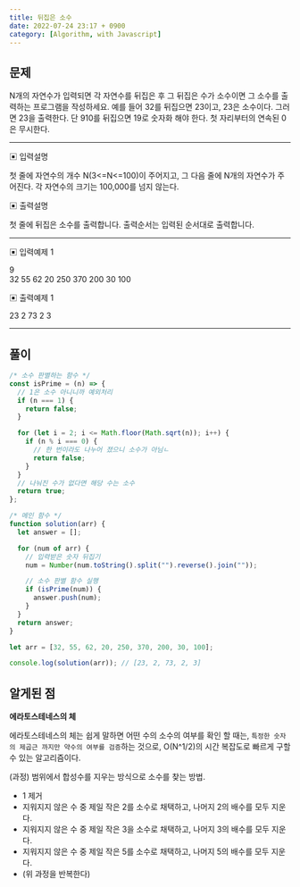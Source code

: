 ```yaml
---
title: 뒤집은 소수
date: 2022-07-24 23:17 + 0900
category: [Algorithm, with Javascript]
---
```


## 문제

N개의 자연수가 입력되면 각 자연수를 뒤집은 후 그 뒤집은 수가 소수이면 그 소수를 출력하는 프로그램을 작성하세요. 예를 들어 32를 뒤집으면 23이고, 23은 소수이다. 그러면 23을 출력한다. 단 910를 뒤집으면 19로 숫자화 해야 한다. 첫 자리부터의 연속된 0은 무시한다.

<hr>

▣ 입력설명

첫 줄에 자연수의 개수 N(3<=N<=100)이 주어지고, 그 다음 줄에 N개의 자연수가 주어진다. 각 자연수의 크기는 100,000를 넘지 않는다.

▣ 출력설명

첫 줄에 뒤집은 소수를 출력합니다. 출력순서는 입력된 순서대로 출력합니다.

<hr>

▣ 입력예제 1

9  
32 55 62 20 250 370 200 30 100

▣ 출력예제 1

23 2 73 2 3

<hr>

## 풀이

```js
/* 소수 판별하는 함수 */
const isPrime = (n) => {
  // 1은 소수 아니니까 예외처리
  if (n === 1) {
    return false;
  }

  for (let i = 2; i <= Math.floor(Math.sqrt(n)); i++) {
    if (n % i === 0) {
      // 한 번이라도 나누어 졌으니 소수가 아님ㄴ
      return false;
    }
  }
  // 나눠진 수가 없다면 해당 수는 소수
  return true;
};

/* 메인 함수 */
function solution(arr) {
  let answer = [];

  for (num of arr) {
    // 입력받은 숫자 뒤집기
    num = Number(num.toString().split("").reverse().join(""));

    // 소수 판별 함수 실행
    if (isPrime(num)) {
      answer.push(num);
    }
  }
  return answer;
}

let arr = [32, 55, 62, 20, 250, 370, 200, 30, 100];

console.log(solution(arr)); // [23, 2, 73, 2, 3]
```

## 알게된 점

**에라토스테네스의 체**

에라토스테네스의 체는 쉽게 말하면 어떤 수의 소수의 여부를 확인 할 때는, `특정한 숫자의 제곱근 까지만 약수의 여부를 검증`하는 것으로, O(N^1/2)의 시간 복잡도로 빠르게 구할 수 있는 알고리즘이다.

(과정) 범위에서 합성수를 지우는 방식으로 소수를 찾는 방법.

- 1 제거
- 지워지지 않은 수 중 제일 작은 2를 소수로 채택하고, 나머지 2의 배수를 모두 지운다.
- 지워지지 않은 수 중 제일 작은 3을 소수로 채택하고, 나머지 3의 배수를 모두 지운다.
- 지워지지 않은 수 중 제일 작은 5를 소수로 채택하고, 나머지 5의 배수를 모두 지운다.
- (위 과정을 반복한다)
